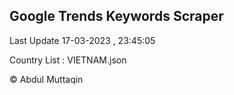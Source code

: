 

## Google Trends Keywords Scraper 
 
Last Update 17-03-2023 , 23:45:05

Country List :
VIETNAM.json



© Abdul Muttaqin 
